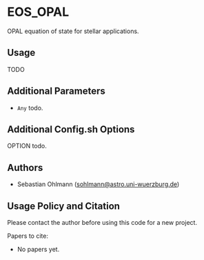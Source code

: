 
EOS_OPAL
========

OPAL equation of state for stellar applications.


Usage
-----

TODO


Additional Parameters
---------------------

* ``Any`` todo.


Additional Config.sh Options
----------------------------

OPTION
  todo.


Authors
-------

  * Sebastian Ohlmann (sohlmann@astro.uni-wuerzburg.de)


Usage Policy and Citation
-------------------------

Please contact the author before using this code for a new project. 

Papers to cite:

  * No papers yet.
